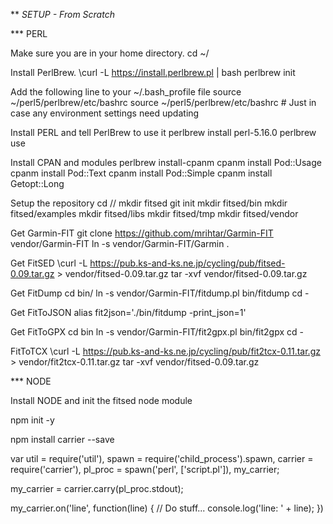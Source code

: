 ** *SETUP - From Scratch*

*** PERL

Make sure you are in your home directory.
cd ~/

Install PerlBrew.
\curl -L https://install.perlbrew.pl | bash
perlbrew init

Add the following line to your ~/.bash_profile file
source ~/perl5/perlbrew/etc/bashrc
source ~/perl5/perlbrew/etc/bashrc  # Just in case any environment settings need updating

Install PERL and tell PerlBrew to use it
perlbrew install perl-5.16.0
perlbrew use

Install CPAN and modules
perlbrew install-cpanm
cpanm install Pod::Usage
cpanm install Pod::Text
cpanm install Pod::Simple
cpanm install Getopt::Long

Setup the repository
cd <your>/<workspace>/
mkdir fitsed
git init
mkdir fitsed/bin
mkdir fitsed/examples
mkdir fitsed/libs
mkdir fitsed/tmp
mkdir fitsed/vendor

Get Garmin-FIT
git clone https://github.com/mrihtar/Garmin-FIT vendor/Garmin-FIT
ln -s vendor/Garmin-FIT/Garmin .

Get FitSED
\curl -L https://pub.ks-and-ks.ne.jp/cycling/pub/fitsed-0.09.tar.gz > vendor/fitsed-0.09.tar.gz
tar -xvf vendor/fitsed-0.09.tar.gz

Get FitDump
cd bin/
ln -s vendor/Garmin-FIT/fitdump.pl bin/fitdump
cd -

Get FitToJSON
alias fit2json='./bin/fitdump -print_json=1'

Get FitToGPX
cd bin
ln -s vendor/Garmin-FIT/fit2gpx.pl bin/fit2gpx
cd -

FitToTCX
\curl -L https://pub.ks-and-ks.ne.jp/cycling/pub/fit2tcx-0.11.tar.gz > vendor/fit2tcx-0.11.tar.gz
tar -xvf vendor/fitsed-0.09.tar.gz

*** NODE

Install NODE and init the fitsed node module

npm init -y

npm install carrier --save

var util    = require('util'),
    spawn   = require('child_process').spawn,
    carrier = require('carrier'),
    pl_proc = spawn('perl', ['script.pl']),
    my_carrier;

my_carrier = carrier.carry(pl_proc.stdout);

my_carrier.on('line', function(line) {
  // Do stuff...
  console.log('line: ' + line);
})
